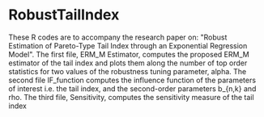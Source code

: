 # RobustTailIndex
These R codes are to accompany the research paper on: "Robust Estimation of Pareto-Type Tail Index through an Exponential Regression Model".
The first file, ERM_M Estimator, computes the proposed ERM_M estimator of the tail index and plots them along the number of top order statistics for two values of the robustness tuning parameter, alpha. 
The second file IF_function computes the influence function of the parameters of interest i.e. the tail index, and the second-order parameters b_{n,k} and rho.
The third file, Sensitivity, computes the sensitivity measure of the tail index

